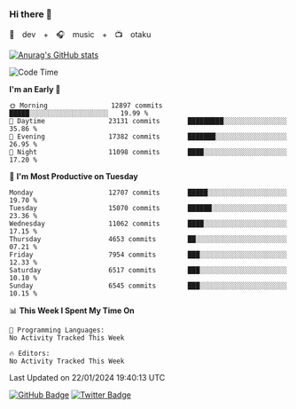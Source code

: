 ### Hi there 👋

🚀　dev　+　🎧　music　+　📺　otaku


[![Anurag's GitHub stats](https://github-readme-stats.vercel.app/api?username=koheitasaka&count_private=true&show_icons=true&theme=monokai)](https://github.com/koheitasaka/github-readme-stats)

<!--START_SECTION:waka-->
![Code Time](http://img.shields.io/badge/Code%20Time-1%2C161%20hrs%2023%20mins-blue)

**I'm an Early 🐤** 

```text
🌞 Morning                12897 commits       █████░░░░░░░░░░░░░░░░░░░░   19.99 % 
🌆 Daytime                23131 commits       █████████░░░░░░░░░░░░░░░░   35.86 % 
🌃 Evening                17382 commits       ███████░░░░░░░░░░░░░░░░░░   26.95 % 
🌙 Night                  11098 commits       ████░░░░░░░░░░░░░░░░░░░░░   17.20 % 
```
📅 **I'm Most Productive on Tuesday** 

```text
Monday                   12707 commits       █████░░░░░░░░░░░░░░░░░░░░   19.70 % 
Tuesday                  15070 commits       ██████░░░░░░░░░░░░░░░░░░░   23.36 % 
Wednesday                11062 commits       ████░░░░░░░░░░░░░░░░░░░░░   17.15 % 
Thursday                 4653 commits        ██░░░░░░░░░░░░░░░░░░░░░░░   07.21 % 
Friday                   7954 commits        ███░░░░░░░░░░░░░░░░░░░░░░   12.33 % 
Saturday                 6517 commits        ███░░░░░░░░░░░░░░░░░░░░░░   10.10 % 
Sunday                   6545 commits        ███░░░░░░░░░░░░░░░░░░░░░░   10.15 % 
```


📊 **This Week I Spent My Time On** 

```text
💬 Programming Languages: 
No Activity Tracked This Week

🔥 Editors: 
No Activity Tracked This Week
```


 Last Updated on 22/01/2024 19:40:13 UTC
<!--END_SECTION:waka-->

[![GitHub Badge](https://img.shields.io/badge/GitHub-100000?style=for-the-badge&logo=github&logoColor=white)](https://github.com/koheitasaka)
[![Twitter Badge](https://img.shields.io/badge/Twitter-1DA1F2?style=for-the-badge&logo=twitter&logoColor=white)](https://twitter.com/sleep_asleep_)
